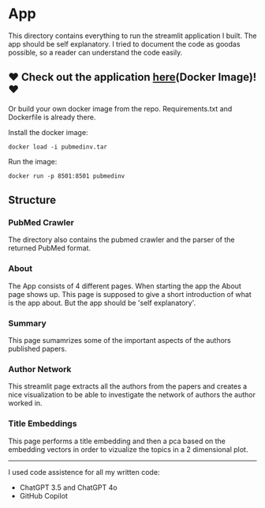 # App
This directory contains everything to run the streamlit application I built. The app should be self explanatory. I tried to document the code as goodas possible, so a reader can understand the code easily.

## ❤️ Check out the application [here](https://drive.google.com/file/d/1bgL30_DIe4LexvdLM-zcd6VvCow2ztyF/view?usp=drive_link)(Docker Image)! ❤️
Or build your own docker image from the repo. Requirements.txt and Dockerfile is already there. 

Install the docker image:
```
docker load -i pubmedinv.tar
```

Run the image:
```
docker run -p 8501:8501 pubmedinv
```
## Structure
### PubMed Crawler
The directory also contains the pubmed crawler and the parser of the returned PubMed format.
### About
The App consists of 4 different pages. When starting the app the About page shows up. This page is supposed to give a short introduction of what is the app about. But the app should be 'self explanatory'. 

### Summary
This page sumamrizes some of the important aspects of the authors published papers. 

### Author Network
This streamlit page extracts all the authors from the papers and creates a nice visualization to be able to investigate the network of authors the author worked in. 

### Title Embeddings
This page performs a title embedding and then a pca based on the embedding vectors in order to vizualize the topics in a 2 dimensional plot. 


---

I used code assistence for all my written code:

- ChatGPT 3.5 and ChatGPT 4o
- GitHub Copilot